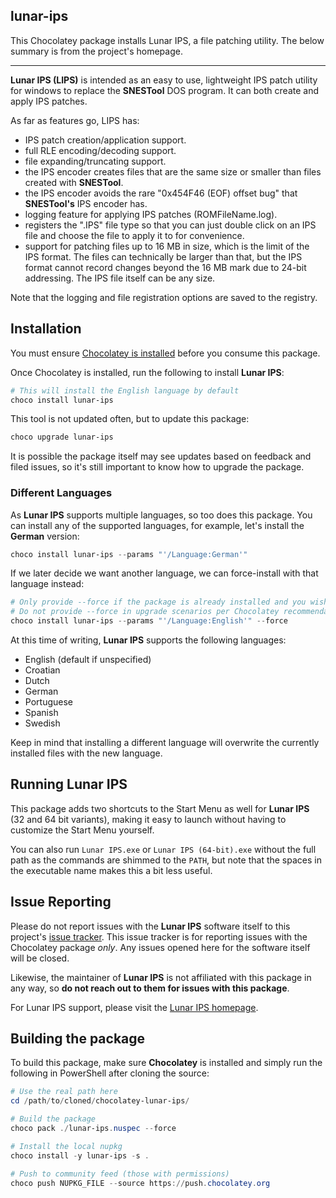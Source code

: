 ﻿## lunar-ips

This Chocolatey package installs Lunar IPS, a file patching utility. The below summary is from the project's homepage.

---

**Lunar IPS (LIPS)** is intended as an easy to use, lightweight IPS patch utility for windows to replace the **SNESTool** DOS program. It can both create and apply IPS patches.

As far as features go, LIPS has:
- IPS patch creation/application support.
- full RLE encoding/decoding support.
- file expanding/truncating support.
- the IPS encoder creates files that are the same size or smaller than files created with **SNESTool**.
- the IPS encoder avoids the rare "0x454F46 (EOF) offset bug" that **SNESTool's** IPS encoder has.
- logging feature for applying IPS patches (ROMFileName.log).
- registers the ".IPS" file type so that you can just double click on an IPS file and choose the file to apply it to for convenience.
- support for patching files up to 16 MB in size, which is the limit of the IPS format. The files can technically be larger than that, but the IPS format cannot record changes beyond the 16 MB mark due to 24-bit addressing. The IPS file itself can be any size.

Note that the logging and file registration options are saved to the registry.

## Installation

You must ensure [Chocolatey is installed](https://chocolatey.org/install) before you consume this package.

Once Chocolatey is installed, run the following to install **Lunar IPS**:

```powershell
# This will install the English language by default
choco install lunar-ips
```

This tool is not updated often, but to update this package:

```powershell
choco upgrade lunar-ips
```

It is possible the package itself may see updates based on feedback and filed issues, so it's still important to know how to upgrade the package.

### Different Languages

As **Lunar IPS** supports multiple languages, so too does this package. You can install any of the supported languages, for example, let's install the **German** version:

```powershell
choco install lunar-ips --params "'/Language:German'"
```

If we later decide we want another language, we can force-install with that language instead:

```powershell
# Only provide --force if the package is already installed and you wish to switch languages for the same version
# Do not provide --force in upgrade scenarios per Chocolatey recommendations
choco install lunar-ips --params "'/Language:English'" --force
```

At this time of writing, **Lunar IPS** supports the following languages:

- English (default if unspecified)
- Croatian
- Dutch
- German
- Portuguese
- Spanish
- Swedish

Keep in mind that installing a different language will overwrite the currently installed files with the new language.
## Running **Lunar IPS**

This package adds two shortcuts to the Start Menu as well for **Lunar IPS** (32 and 64 bit variants), making it easy to launch without having to customize the Start Menu yourself.

You can also run `Lunar IPS.exe` or `Lunar IPS (64-bit).exe` without the full path as the commands are shimmed to the `PATH`, but note that the spaces in the executable name makes this a bit less useful.

## Issue Reporting

Please do not report issues with the **Lunar IPS** software itself to this project's [issue tracker](https://github.com/codewario/chocolatey-lunar-ips/issues). This issue tracker is for reporting issues with the Chocolatey package *only*. Any issues opened here for the software itself will be closed.

Likewise, the maintainer of **Lunar IPS** is not affiliated with this package in any way, so **do not reach out to them for issues with this package**.

For Lunar IPS support, please visit the [Lunar IPS homepage](https://fusoya.eludevisibility.org/lips/).

## Building the package

To build this package, make sure **Chocolatey** is installed and simply run the following in PowerShell after cloning the source:

```powershell
# Use the real path here
cd /path/to/cloned/chocolatey-lunar-ips/

# Build the package
choco pack ./lunar-ips.nuspec --force

# Install the local nupkg
choco install -y lunar-ips -s .

# Push to community feed (those with permissions)
choco push NUPKG_FILE --source https://push.chocolatey.org
```